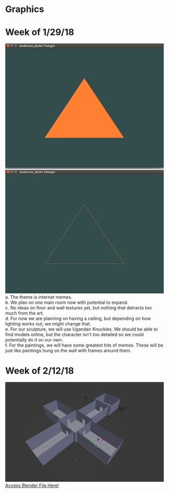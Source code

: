 # Graphics

# Week of 1/29/18
![alt text](https://github.com/Strider102/Graphics/blob/master/images/Triangle%201.png) <br />
![alt text](https://github.com/Strider102/Graphics/blob/master/images/Triangle%202.png) <br />
	a. The theme is internet memes. <br />
	b. We plan on one main room now with potential to expand. <br />
	c. No ideas on floor and wall textures yet, but nothing that detracts too much from the art. <br />
	d. For now we are planning on having a ceiling, but depending on how lighting works out, we might change that. <br />
	e. For our sculpture, we will use Ugandan Knuckles. We should be able to find models online, but the character isn't too detailed so we could potentially do it on our own. <br />
	f. For the paintings, we will have some greatest hits of memes. These will be just like paintings hung on the wall with frames around them.

# Week of 2/12/18
![alt text](https://github.com/Strider102/Graphics/blob/master/images/blender_screenshot.png) <br />
[Access Blender File Here!](https://github.com/Strider102/Graphics/blob/master/Museum.blend)
